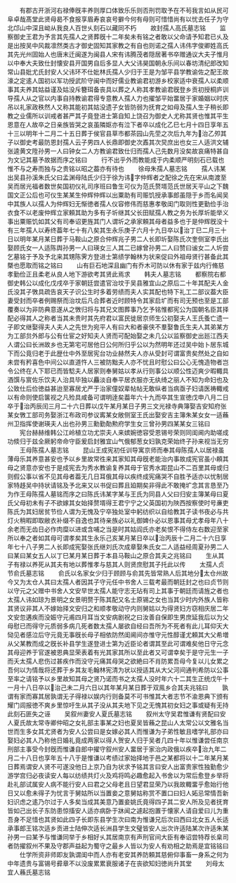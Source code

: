 <!-- { "loadSidebar": true } -->
　　有郡古开浙河右禄俸旣丰养则厚口体致乐乐则否刑罚取予在不茍我言如从民可阜卓哉髙堂此贤母曷不食报享眉寿哀哀号擗今何有母则可惜惜尚有以忧去任子为守北邙山中深且岰从我良人百世乆刻石以藏同不朽
　　故封孺人高氏墓志铭
　　监察御史王君为予言其先孺人之贤葬旣十二年矣未有铭之者敢以父命请予知君已乆及是出按吴中风裁凛然类古才御史固知其家教之有自也则诺之孺人讳伟字俊卿姓高氏其先光州固始人也唐末迁闽遂为闽县人宋有讳腾茂者隠居著书卒赠通议大夫子惟月以中奉大夫致仕封懐安县开国男自后多显人大父讳昊国朝永乐间以春坊清纪郎改知常山县妣尤氏封安人父讳环不仕妣林氏孺人少归于王是为邹平县学教谕佐之配王故濠之定逺人国初以军功授武阶守闽中而好儒业教谕君初游乡校家适中衰孺人以柔顺事其夫养其姑益谨及姑没斥簪珥备丧具以葬之人称其孝教谕君旣登乡贡初授桐庐训导孺人从之官以内事自持教谕君得专意教人孺人力也擢邹平始畱居于家婚姻以时庆吊以礼家政秩然人又称其能初其姑没遗子女皆防弱为抚育之如母及孺人生子稍长即教之业儒所以训戒者甚严其子竟登进士第自知上饶召为御史人尤称其贤也惟其平生恩意在人故卒之日亲族皆哭之哀虽隣妪亦有泣下者卒以成化乙巳七月十四日享年五十三以明年十二月二十五日葬于侯官县草市都茶园山先茔之次后九年为治乙夘其子以御史考最防恩封孺人云子男四人长鼎即御史次鼒其次炅庶出也女三人适洪文辅张逵黄文陞孙男一人曰钟女二人方教谕君致仕归而孺人己先数月没矣故哀痛特甚自为文记其墓予故据而序之铭曰
　　行不出乎外而教能成于内柔顺严明刻石已载也惟不与之寿而独与之贵铭以昭之葢亦有待也
　　徐母朱孺人墓志铭
　　孺人讳某出吴县孙溪朱氏父曰孟渊母陆氏少归于徐为讳字仲辉者之配徐之先在宋从南渡至吴而居光福者数世矣国初仪礼司序班曰鲁生可仪为范氏赘壻范氏世居天平山之下魏国文正公后也可仪生某某生仲辉仲辉以出粟助有司赈饥授承事郎虽隠于乡而名闻吴中其族人以孺人为仲辉妇无惭徳者孺人仪容修伟而慈惠孝敬闺门取则性更勤俭手治衣食不以老废仲辉立家頼其助为多有子圻继其父长田赋孺人教之务为长厚圻能举义事出粟赈饥如其父有司奉诏更旌其门人谓圻之承家頼其母者益多也于是仲辉旣没十有三年孺人以寿终葢年七十有八矣其生永乐庚子六月十九日卒以治丁巳二月三十日以明年某月某日葬于马鞍山之原合仲辉兆子男二人长即圻娶陈氏次奎侧室李氏出娶顾氏女一人适陈舆孙男一人曰瑛女三人其二已嫁曾孙男二人曰赞曰谧女二人圻尝乞墓铭于予及予北来其甥陈霁方登进士第绩学翰林为状来促曰外祖母贤行甚备此其槩也愿取而铭之铭曰
　　山有巨石地深且幽门有乔木可防以休有家于兹内行脩慈孝勤俭正且柔老从良人地下游欲考其贤此焉求
　　韩夫人墓志铭
　　都察院右都御史韩公以成化戊戌卒于家朝廷尝遣官治坟于吴县雅宜山之原后二十年其配夫人金氏没其子斆具疏告哀天子识公生时多着劳绩而夫人实其配也特下礼工二部议葢大臣妻受封而卒者例赐祭而治坟后凡合葬者近时顾特令其家启圹而有司无预也至是工部覆奏以为非防典意遂从之斆归将与其兄文图葬事乃乞予铭惟都宪公为国朝名臣其择配必得其人之称者当其未贵时其先府君以富民徙居京师生公初娶夫人王氏蚤亡遗一子即文继娶得夫人夫人之先世为宛平人有曰大和者豪侠不羣娶鲁氏生夫人其弟某方为工部贠外郎与公有仕宦之好知夫人贤而可配始娶之未几公以监察御史出廵江西夫人谓公曰长洲故乡也无第宅可居他日公何所归乎公以为然明年还过吴中始卜居东城下而公竟归老于此歴仕中外至居宪台功业赫然夫人亦从受封可谓富贵矣然处之自如未尝有矜喜色中间公以直道忤人三被防黜夫人亦不忧且时慰公曰公心无愧造物者岂令公终在人下耶已而皆騐夫人居家则奉舅姑以孝从行则事公以顺公性迈爽少暇輙具酒馔与賔佐乐饮夫人治具毕独以麤淡自奉平居衣服亦无纨绮之丽人不知为命妇也及公致仕后俭徳益甚迨至寡居尤严于治家僮奴辈帖帖无敢纵者当病亟子妇请医祷輙戒以有命则使启箧视之凡殓具咸备可谓明逹矣葢年六十九而卒其生宣徳戊申八月二日卒于治丙辰闰三月二十六日葬以戊午某月某日子男三文光禄寺典簿娶吉安知府张某女斆工部司务娶浙江布政司参议寗某女敞侧室王氏出娶安吉主簿朱某女女一适蘓州卫指挥使谢瑛夫人出也孙男三勳勤勣勲府学生女三曾孙男四某某女三铭曰
　　宪台赫赫维韩公江岭植立功尤崇夫人来嫔婉徳容受恩锡号荣则同闺阃内助嗟成功倐归于兹全厥躬帝命守臣爰启封雅宜山气俄郁葱女妇孰克荣始终子孙来视当无穷
　　王母陈孺人墓志铭
　　昆山王成宪初任训导寓京师而奉其母陈孺人以居禄虽薄母乐其养意甚安也予以乡里故常徃来其家知其母旣老能治内事故成宪官虽小頼其母之贤意亦安也于是成宪去为秀水教谕复养其母于官秀水距昆山不二百里其母或归则假公事以省不见其母者葢无几日耳俄其母以疾终成宪痛哭不自胜予适亦以忧制居家特趍吴中持状请铭及予北来又以书促曰葬且廹期矣非得此不敢掩圹念其言恳至乃为作王母陈孺人墓铭而序之曰陈氏讳某字某与王氏为同县人父曰归安主簿某母曰夏氏父母初未有子不欲嫁其女始择赘壻得王君宁宁之父英国初为陜西按察使时号亷吏陈氏为其妇居贫节俭人谓为无愧及宁卒独处室中躬纺织以自给教其子读书夜必与共灯火稍暇即取敝衣补缀不自逸也其待亲族必以礼御婢仆必以恩事其母尤孝母年八十余老而无齿日必作肉糜以进或含哺之当是时其姑阎氏亦老矣恨不得侍左右数迎至家所以奉之者如其母可谓孝矣其生永乐己亥某月某日卒以治丙辰十二月二十六日享年七十八子男二人长即成宪娶张氏继刘氏次成章娶朱氏女二人适益经周夏孙男二人曰某曰某女五人以丁巳某月某日葬于本县马鞍山之原合其夫之兆铭曰
　　生从其子有禄以养死从其夫有地以葬惟孝与慈其人则贤庶慰其子托此以传
　　太孺人贞节俞氏墓志铭
　　俞氏以名家女少归于顾顾与俞其先皆常熟人后其地分太仓州故今又为太仓人其曰太孺人者因其子守元任中书舍人三载考最而朝廷封之也曰贞节则以守元之父赠中书舍人文安早世太孺人能守志无玷有司上其事于朝廷而请旌之者也太孺人讳如琼为景明之女景明赘于陈其配又名士原锡之女也当其少时内外族人皆称其贤议非其人不嫁始择文安归之和顺孝敬动守内则舅姑以为得贤妇方窃相庆居二年文安忽遘疾而没娠守元甫四月耳当文安病剧祝之曰汝善自保即生男庶延我后以为父母慰已而得守元质弱多病几死者数太孺人屡欲自经曰吾所为不死者有此儿耳仰天大恸见者感泣后守元竟无事旣长母子相依防然闺阃间亦惟守元性醇谨尤頼其大父希増从父某教而成之旣长补县学生遂登进士第为近臣论者谓其至此可谓难矣他日守元念其母迎养于官遂被恩典显荣表着有光其家其所以至此者又可谓幸矣于是守元生一子而夭太孺人悲伤过甚疾作而没守元痛其母哭之欲絶曰不肖防累吾母今复以儿女累之吾何以为情哉将还葬于乡其友毛翰林宪清为状以授适其从大父河间通判希防以公事至率之请铭予以乡里故知其母之贤乃诺而书之太孺人没时年六十二其生正统戊午十一月十八日卒以治己未二月六日以其年某月某日葬于双鳯乡合其夫兆铭曰
　　孰谓有家而寡其居孰谓无子得禄以娱内行则备莫不可书惟其大者志节不渝恩典下颁有耀门闾报徳不爽乡里惊吁生从其子没从其夫地下见之无愧其初女妇之事或疑有无持此刻石匪失之诬
　　吴叙州妻安人夏氏墓志铭
　　叙州太守吴君惟谦有贤配曰安人夏氏故太常寺卿仲昭之女礼部主事某之妇也夏吴皆蘓之昆山人太常公以文雅名当世而生多女其尤贤者为安人公尝曰是女嫁必其人而惟谦为子弟性敏且嗜学礼部亦曰娶妇必其人乃称他日婚礼竟成两家以得人贺安人归于吴者几四十年以惟谦尝任南京刑部主事受今封旣而惟谦自郎中擢守叙州安人畱居于家治内政俄以疾卒治九年二月二十八日也享年五十八于是惟谦以考绩过家始择地于邑之某都将以十二年某月某日葬焉谓安人贤不可遂没他日上京乃自为状求予铭其言曰安人出富贵家性独勤愈少游学宫归必夜读安人每以纺绩共灯火及鸡将鸣必趣愈起入书舍以为常后愈登乡举将赴礼部试属安人病不能行安人曰君之父母老且日望君显荣乃以我故輙畱乎愈始行他日又以愈未得子为忧言于舅姑所以当置妾之意舅姑称赏不置口曰妇人妬忌常情吾新妇识虑之逺乃尔过于人多矣当成其美意乃置妾姚氏竟得四子其二安人所及见者抚育皆如己出长子东防患惊搐安人适亦病卧于牀闻之遽起抱置于懐家人请自爱曰儿为重吾身不足惜也其贤如此四子长即东县学生次曰南为惟谦兄后次曰西曰北女五人长适承事郎王铭次适乡贡进士陆伸次适长洲县学生文璧皆安人出次许适陆某次许适朱某孙男一曰某予与惟谦同举于乡相好乆其居南京有声刑官间大臣有奉诏尝特荐长臬司者防擢叙州不果及守郡声益起为蜀守之最乡人皆以为安人有劝相之助焉是宜铭铭曰
　　仕学所资非师即友孰谓闺中而人亦有老安其养防頼其慈俯仰事畜一身系之何为中年遗贵与富锡号彛章不以没废累累衰服诸子在丧欲知妇徳尚升其堂
　　刘母太宜人蘓氏墓志铭

